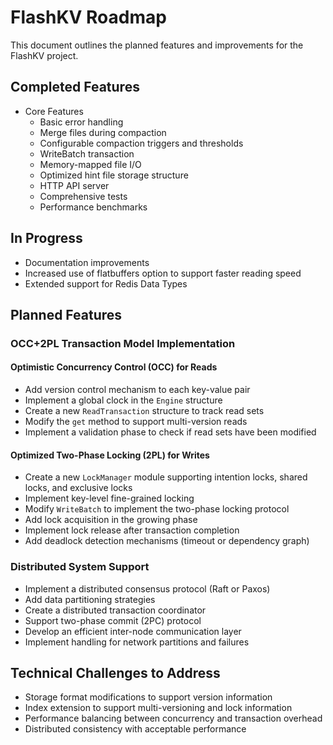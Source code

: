 # FlashKV Roadmap

This document outlines the planned features and improvements for the FlashKV project.

## Completed Features

- Core Features
  - Basic error handling
  - Merge files during compaction
  - Configurable compaction triggers and thresholds
  - WriteBatch transaction
  - Memory-mapped file I/O
  - Optimized hint file storage structure
  - HTTP API server
  - Comprehensive tests
  - Performance benchmarks

## In Progress

- Documentation improvements
- Increased use of flatbuffers option to support faster reading speed
- Extended support for Redis Data Types

## Planned Features

### OCC+2PL Transaction Model Implementation

#### Optimistic Concurrency Control (OCC) for Reads
- Add version control mechanism to each key-value pair 
- Implement a global clock in the `Engine` structure
- Create a new `ReadTransaction` structure to track read sets
- Modify the `get` method to support multi-version reads
- Implement a validation phase to check if read sets have been modified

#### Optimized Two-Phase Locking (2PL) for Writes
- Create a new `LockManager` module supporting intention locks, shared locks, and exclusive locks
- Implement key-level fine-grained locking
- Modify `WriteBatch` to implement the two-phase locking protocol
- Add lock acquisition in the growing phase
- Implement lock release after transaction completion
- Add deadlock detection mechanisms (timeout or dependency graph)

### Distributed System Support

- Implement a distributed consensus protocol (Raft or Paxos)
- Add data partitioning strategies
- Create a distributed transaction coordinator
- Support two-phase commit (2PC) protocol
- Develop an efficient inter-node communication layer
- Implement handling for network partitions and failures

## Technical Challenges to Address

- Storage format modifications to support version information
- Index extension to support multi-versioning and lock information
- Performance balancing between concurrency and transaction overhead
- Distributed consistency with acceptable performance
